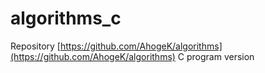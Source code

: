 # algorithms_c

Repository [https://github.com/AhogeK/algorithms](https://github.com/AhogeK/algorithms) C program version